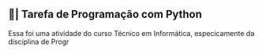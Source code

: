 ## 📄| Tarefa de Programação com Python
 
   Essa foi uma atividade do curso Técnico em Informática, especicamente da disciplina de Progr
